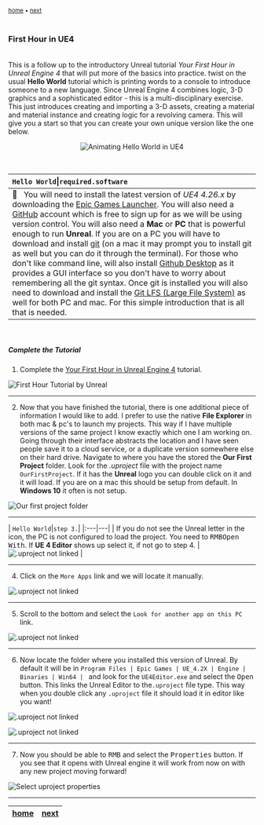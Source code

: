<sub>[home](../README.md) • [next](#)</sub>

<img src="https://via.placeholder.com/1000x4/45D7CA/45D7CA" alt="drawing" height="4px"/>

### First Hour in UE4

<img src="https://via.placeholder.com/1000x4/45D7CA/45D7CA" alt="drawing" height="4px"/>


This is a follow up to the introductory Unreal tutorial *Your First Hour in Unreal Engine 4* that will put more of the basics into practice. twist on the usual **Hello World** tutorial which is printing words to a console to introduce someone to a new language.  Since Unreal Engine 4 combines logic, 3-D graphics and a sophisticated editor - this is a multi-disciplinary exercise.  This just introduces creating and importing a 3-D assets, creating a material and material instance and creating logic for a revolving camera. This will give you a start so that you can create your own unique version like the one below.

<p align=center>
<img src="images/loop_01.gif" alt="Animating Hello World in UE4">
</p>
<br>

| `Hello World`\|`required.software`|
| :--- |
| :floppy_disk: &nbsp;&nbsp;You will need to install the latest version of _UE4 4.26.x_ by downloading the [Epic Games Launcher](https://www.epicgames.com/store/en-US/download). You will also need a [GitHub](https://github.com/) account which is free to sign up for as we will be using version control. You will also need a **Mac** or **PC** that is powerful enough to run **Unreal**. If you are on a PC you will have to download and install [git](https://git-scm.com/downloads) (on a mac it may prompt you to install git as well but you can do it through the terminal). For those who don't like command line, will also install [Github Desktop](https://desktop.github.com) as it provides a GUI interface so you don't have to worry about remembering all the git syntax. Once git is installed you will also need to download and install the [Git LFS (Large File System)](https://git-lfs.github.com) as well for both PC and mac.  For this simple introduction that is all that is needed. |

<br>

##### Complete the Tutorial

1. Complete the [Your First Hour in Unreal Engine 4](https://www.unrealengine.com/en-US/onlinelearning-courses/your-first-hour-in-unreal-engine-4) tutorial.


![First Hour Tutorial by Unreal](images/UE4Tutorial.png)

___

2.  Now that you have finished the tutorial, there is one additional piece of information I would like to add.  I prefer to use the native **File Explorer** in both mac & pc's to launch my projects.  This way if I have multiple versions of the same project I know exactly which one I am working on.  Going through their interface abstracts the location and I have seen people save it to a cloud service, or a duplicate version somewhere else on their hard drive.  Navigate to where you have the stored the **Our First Project** folder.  Look for the *.uproject* file with the project name `OurFirstProject`.  If it has the **Unreal** logo you can double click on it and it will load. If you are on a mac this should be setup from default.  In **Windows 10** it often is not setup.

![Our first project folder](images/OurFirstProjectFolder.jpg)

___

| `Hello World`\|`step 3.`| 
|:---|---|
| If you do not see the Unreal letter in the icon, the PC is not configured to load the project. You need to <kbd>RMB</kbd><kbd>Open With</kbd>. If **UE 4 Editor** shows up select it, if not go to step 4. |![.uproject not linked](images/UProjectNotLinked.jpg) |

___

4.  Click on the `More Apps` link and we will locate it manually.

![.uproject not linked](images/MoreApps.jpg)

___

5. Scroll to the bottom and select the `Look for another app on this PC` link.

![.uproject not linked](images/LookForAnotherApp.jpg)

___

6. Now locate the folder where you installed this version of Unreal.  By default it will be in `Program Files | Epic Games | UE_4.2X | Engine | Binaries | Win64 | ` and look for the `UE4Editor.exe` and select the <kbd>Open</kbd> button.  This links the Unreal Editor to the`.uproject` file type.  This way when you double click any `.uproject` file it should load it in editor like you want!

![.uproject not linked](images/EpicGamesFolder.jpg)

![.uproject not linked](images/UE4Editor.jpg)

___

7. Now you should be able to <kbd>RMB</kbd> and select the <kbd>Properties</kbd> button. If you see that it opens with Unreal engine it will work from now on with any new project moving forward!

![Select uproject properties](images/UE4EdtiorInProps.jpg)

___

| [home](../README.md) | [next](#)|
|---|---|
